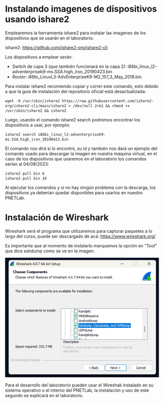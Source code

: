 # Instalando imagenes de dispositivos usando ishare2

Emplearemos la herramienta ishare2 para instalar las imagenes de los dispositivos que se usarán en el laboratorio.

ishare2: https://github.com/ishare2-org/ishare2-cli

Los dispositivos a emplear serán:

- Switch de capa 3 (que también funcionará en la capa 2): i86bi_linux_l2-adventerprisek9-ms.SSA.high_iron_20190423.bin
- Router: i86bi_LinuxL3-AdvEnterpriseK9-M2_157_3_May_2018.bin

Para instalar ishare2 recomiendo copiar y correr este comando, esto debido a que la guia de instalación del repositorio oficial está desactualizada:

    wget -O /usr/sbin/ishare2 https://raw.githubusercontent.com/ishare2-org/ishare2-cli/main/ishare2 > /dev/null 2>&1 && chmod +x /usr/sbin/ishare2 && ishare2

Luego, usando el comando ishare2 search <nombre de la imagen> podremos encontrar los dispositivos a usar, por ejemplo:

    ishare2 search i86bi_linux_l2-adventerprisek9-ms.SSA.high_iron_20190423.bin

El comando nos dirá si lo encontró, su id y también nos dará un ejemplo del comando usado para descargar la imagen en nuestra máquina virtual, en el caso de los dispositivos que usaremos en el laboratorio los comandos serían al 04/08/2023:

    ishare2 pull bin 6
    ishare2 pull bin 19

Al ejecutar los comandos y si no hay ningún problema con la descarga, los dispositivos ya deberían quedar disponibles para usarlos en nuestro PNETLab.

# Instalación de Wireshark

Wireshark será el programa que utilizaremos para capturar paquetes a lo largo del curso, puede ser descargado de acá: https://www.wireshark.org/

Es importante que al momento de instalarlo marquemos la opción en "Tool" que dice sshdump como se ve en la imagen.

![Alt text](<img/Captura de pantalla 2023-08-04 134322.png>)

Para el desarrollo del laboratorio pueden usar el Wireshak instalado en su sistema operativo o el interno del PNETLab, la instalación y uso de este segundo se explicará en el laboratorio.

